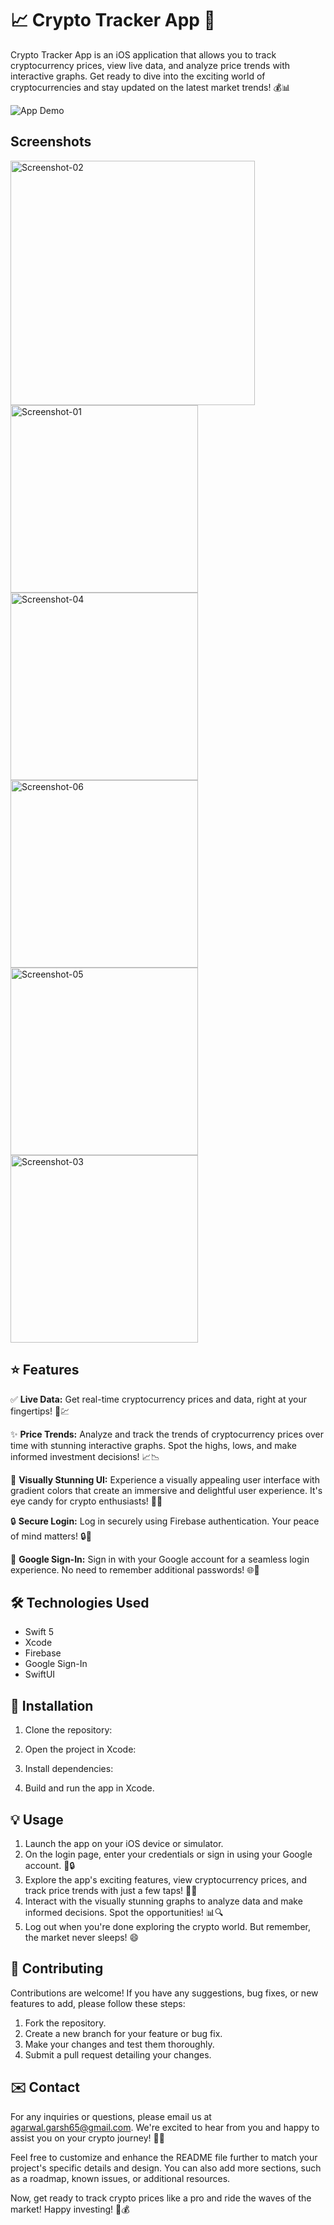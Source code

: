 # 📈 Crypto Tracker App 🚀

Crypto Tracker App is an iOS application that allows you to track cryptocurrency prices, view live data, and analyze price trends with interactive graphs. Get ready to dive into the exciting world of cryptocurrencies and stay updated on the latest market trends! 💰📊

![App Demo](demo.gif)

## Screenshots

<img width="391" alt="Screenshot-02" src="https://github.com/Harsh18e/Crypto-iOS/assets/51875128/1093f9a8-1f38-4da5-baab-3208fbea87f6">
<img width="300" alt="Screenshot-01" src="https://github.com/Harsh18e/Crypto-iOS/assets/51875128/72a3ae90-ec60-4016-a141-f6f83a1110e4">
<img width="300" alt="Screenshot-04" src="https://github.com/Harsh18e/Crypto-iOS/assets/51875128/c5234275-5200-4016-92b7-14725a04b688">
<img width="300" alt="Screenshot-06" src="https://github.com/Harsh18e/Crypto-iOS/assets/51875128/bb6bb487-1bed-4826-ba60-bdb9eae5cfb2">
<img width="300" alt="Screenshot-05" src="https://github.com/Harsh18e/Crypto-iOS/assets/51875128/d80f185c-c4ef-4092-b375-937df56fdf2e">
<img width="300" alt="Screenshot-03" src="https://github.com/Harsh18e/Crypto-iOS/assets/51875128/2bde775f-ef0d-4a63-ad17-a5933b84c625">


## ⭐️ Features

✅ **Live Data:** Get real-time cryptocurrency prices and data, right at your fingertips! 💸💹

✨ **Price Trends:** Analyze and track the trends of cryptocurrency prices over time with stunning interactive graphs. Spot the highs, lows, and make informed investment decisions! 📈📉

🌈 **Visually Stunning UI:** Experience a visually appealing user interface with gradient colors that create an immersive and delightful user experience. It's eye candy for crypto enthusiasts! 🎨✨

🔒 **Secure Login:** Log in securely using Firebase authentication. Your peace of mind matters! 🔒🔐

🔑 **Google Sign-In:** Sign in with your Google account for a seamless login experience. No need to remember additional passwords! 🌐🔑

## 🛠 Technologies Used

- Swift 5
- Xcode
- Firebase
- Google Sign-In
- SwiftUI

## 🚀 Installation

1. Clone the repository:

2. Open the project in Xcode:

3. Install dependencies:

4. Build and run the app in Xcode.

## 💡 Usage

1. Launch the app on your iOS device or simulator.
2. On the login page, enter your credentials or sign in using your Google account. 📱🔒
3. Explore the app's exciting features, view cryptocurrency prices, and track price trends with just a few taps! 🚀💸
4. Interact with the visually stunning graphs to analyze data and make informed decisions. Spot the opportunities! 📊🔍
5. Log out when you're done exploring the crypto world. But remember, the market never sleeps! 😄

## 🤝 Contributing

Contributions are welcome! If you have any suggestions, bug fixes, or new features to add, please follow these steps:

1. Fork the repository.
2. Create a new branch for your feature or bug fix.
3. Make your changes and test them thoroughly.
4. Submit a pull request detailing your changes.

## ✉️ Contact

For any inquiries or questions, please email us at agarwal.garsh65@gmail.com. We're excited to hear from you and happy to assist you on your crypto journey! 📧💪

Feel free to customize and enhance the README file further to match your project's specific details and design. You can also add more sections, such as a roadmap, known issues, or additional resources.

Now, get ready to track crypto prices like a pro and ride the waves of the market! Happy investing! 🚀💰
